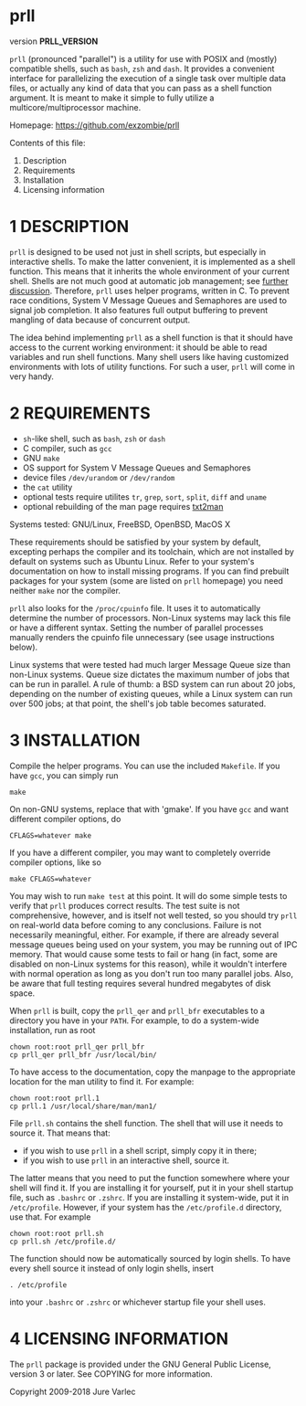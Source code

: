 # prll
version __PRLL_VERSION__

`prll` (pronounced "parallel") is a utility for use with POSIX and
(mostly) compatible shells, such as `bash`, `zsh` and `dash`. It provides a
convenient interface for parallelizing the execution of a single task
over multiple data files, or actually any kind of data that you can
pass as a shell function argument. It is meant to make it simple to
fully utilize a multicore/multiprocessor machine.

Homepage: https://github.com/exzombie/prll


Contents of this file:

  1. Description
  2. Requirements
  3. Installation
  4. Licensing information


# 1 DESCRIPTION

`prll` is designed to be used not just in shell scripts, but especially
in interactive shells. To make the latter convenient, it is
implemented as a shell function. This means that it inherits the whole
environment of your current shell. Shells are not much good at
automatic job management; see
[further discussion](http://prll.sourceforge.net/shell_parallel.html).
Therefore, `prll` uses helper programs, written in C. To prevent race
conditions, System V Message Queues and Semaphores are used to signal
job completion. It also features full output buffering to prevent
mangling of data because of concurrent output.

The idea behind implementing `prll` as a shell function is that it
should have access to the current working environment: it should be
able to read variables and run shell functions. Many shell users like
having customized environments with lots of utility functions. For
such a user, `prll` will come in very handy.


# 2 REQUIREMENTS

- `sh`-like shell, such as `bash`, `zsh` or `dash`
- C compiler, such as `gcc`
- GNU `make`
- OS support for System V Message Queues and Semaphores
- device files `/dev/urandom` or `/dev/random`
- the `cat` utility
- optional tests require utilites `tr`, `grep`, `sort`, `split`, `diff` and `uname`
- optional rebuilding of the man page requires [txt2man](http://mvertes.free.fr/)

Systems tested: GNU/Linux, FreeBSD, OpenBSD, MacOS X

These requirements should be satisfied by your system by default,
excepting perhaps the compiler and its toolchain, which are not
installed by default on systems such as Ubuntu Linux. Refer to your
system's documentation on how to install missing programs. If you can
find prebuilt packages for your system (some are listed on `prll`
homepage) you need neither `make` nor the compiler.

`prll` also looks for the `/proc/cpuinfo` file. It uses it to
automatically determine the number of processors. Non-Linux systems
may lack this file or have a different syntax. Setting the number of
parallel processes manually renders the cpuinfo file unnecessary (see
usage instructions below).

Linux systems that were tested had much larger Message Queue size than
non-Linux systems. Queue size dictates the maximum number of jobs that
can be run in parallel. A rule of thumb: a BSD system can run about 20
jobs, depending on the number of existing queues, while a Linux system
can run over 500 jobs; at that point, the shell's job table becomes
saturated.


# 3 INSTALLATION

Compile the helper programs. You can use the included `Makefile`. If you
have `gcc`, you can simply run
```
make
```

On non-GNU systems, replace that with 'gmake'.
If you have `gcc` and want different compiler options, do
```
CFLAGS=whatever make
```
  
If you have a different compiler, you may want to completely override
compiler options, like so
```
make CFLAGS=whatever
```

You may wish to run `make test` at this point. It will do some simple
tests to verify that `prll` produces correct results. The test suite is
not comprehensive, however, and is itself not well tested, so you
should try `prll` on real-world data before coming to any
conclusions. Failure is not necessarily meaningful, either. For
example, if there are already several message queues being used on
your system, you may be running out of IPC memory. That would cause
some tests to fail or hang (in fact, some are disabled on non-Linux
systems for this reason), while it wouldn't interfere with normal
operation as long as you don't run too many parallel jobs. Also, be
aware that full testing requires several hundred megabytes of disk
space.

When `prll` is built, copy the `prll_qer` and `prll_bfr` executables to a
directory you have in your `PATH`. For example, to do a system-wide
installation, run as root
```
chown root:root prll_qer prll_bfr
cp prll_qer prll_bfr /usr/local/bin/
```

To have access to the documentation, copy the manpage to the
appropriate location for the man utility to find it. For example:
```
chown root:root prll.1
cp prll.1 /usr/local/share/man/man1/
```

File `prll.sh` contains the shell function. The shell that will use it
needs to source it. That means that:

- if you wish to use `prll` in a shell script, simply copy it in there;
- if you wish to use `prll` in an interactive shell, source it.

The latter means that you need to put the function somewhere where
your shell will find it. If you are installing it for yourself, put it
in your shell startup file, such as `.bashrc` or `.zshrc`. If you are
installing it system-wide, put it in `/etc/profile`. However, if your
system has the `/etc/profile.d` directory, use that. For example
```
chown root:root prll.sh
cp prll.sh /etc/profile.d/
```

The function should now be automatically sourced by login shells. To
have every shell source it instead of only login shells, insert
```
. /etc/profile
```

into your `.bashrc` or `.zshrc` or whichever startup file your shell
uses.


# 4 LICENSING INFORMATION

The `prll` package is provided under the GNU General Public
License, version 3 or later. See COPYING for more information.

Copyright 2009-2018 Jure Varlec
